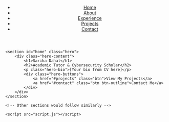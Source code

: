 <!DOCTYPE html>
<html lang="en">
<head>
    <meta charset="UTF-8">
    <meta name="viewport" content="width=device-width, initial-scale=1.0">
    <title>Sarika Dahal | Academic Tutor & Cybersecurity Scholar</title>
    <link href="https://fonts.googleapis.com/css2?family=Poppins:wght@400;600&family=Open+Sans&display=swap" rel="stylesheet">
    <link rel="stylesheet" href="styles.css">
</head>
<body>
    <header>
        <nav>
            <ul>
                <li><a href="#home">Home</a></li>
                <li><a href="#about">About</a></li>
                <li><a href="#experience">Experience</a></li>
                <li><a href="#projects">Projects</a></li>
                <li><a href="#contact">Contact</a></li>
            </ul>
        </nav>
    </header>

    <section id="home" class="hero">
        <div class="hero-content">
            <h1>Sarika Dahal</h1>
            <h2>Academic Tutor & Cybersecurity Scholar</h2>
            <p class="hero-bio">[Your bio from CV here]</p>
            <div class="hero-buttons">
                <a href="#projects" class="btn">View My Projects</a>
                <a href="#contact" class="btn btn-outline">Contact Me</a>
            </div>
        </div>
    </section>

    <!-- Other sections would follow similarly -->
    
    <script src="script.js"></script>
</body>
</html>
